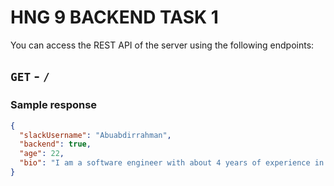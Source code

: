 # HNG 9 BACKEND TASK 1

You can access the REST API of the server using the following endpoints:


## `GET` - `/`

### Sample response


```json
{
  "slackUsername": "Abuabdirrahman",
  "backend": true,
  "age": 22,
  "bio": "I am a software engineer with about 4 years of experience in web development as a full-stack developer and about a year of mobile development. My strongest skills are in Javascript, Nodejs, Laravel, MySQL, MongoDB, and React. I am good at connecting a feature with business value and the importance of user experience."
}
```